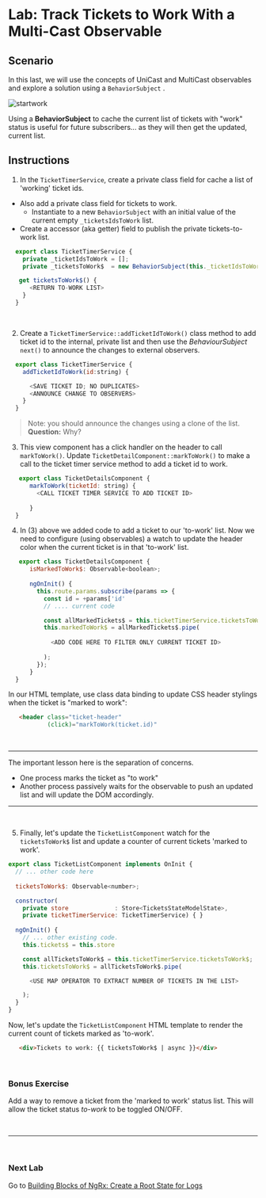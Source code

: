 # Lab: Track Tickets to Work With a Multi-Cast Observable

## Scenario

In this last, we will use the concepts of UniCast and MultiCast observables and explore a solution using a `BehaviorSubject` .

![startwork](https://user-images.githubusercontent.com/210413/35168754-c42e14b6-fd1f-11e7-93e8-af0836b3ff3c.jpg)

Using a **BehaviorSubject** to cache the current list of tickets with "work" status is useful for future subscribers... as they will then get the updated, current list.


## Instructions
1. In the `TicketTimerService`, create a private class field for cache a list of 'working' ticket ids.

  *  Also add a private class field for tickets to work. 
     *  Instantiate to a new `BehaviorSubject` with an initial value of the current empty `_ticketsIdsToWork` list.
  *  Create a accessor (aka getter) field to publish the private tickets-to-work list.


  ```js
    export class TicketTimerService {
      private _ticketIdsToWork = [];
      private _ticketsToWork$  = new BehaviorSubject(this._ticketIdsToWork);

     get ticketsToWork$() {
        <RETURN TO-WORK LIST>
      }
    }
  ```    

  <br/>

2. Create a `TicketTimerService::addTicketIdToWork()` class method to add ticket id to the internal, private list and then use the *BehaviourSubject* `next()` to announce the changes to external observers.


  ```js
    export class TicketTimerService {
      addTicketIdToWork(id:string) {

        <SAVE TICKET ID; NO DUPLICATES>
        <ANNOUNCE CHANGE TO OBSERVERS>
      }
    }
 ```
 
 >  Note: you should announce the changes using a clone of the list. **Question:** Why?
 
 
3. This view component has a click handler on the header to call `markToWork()`. Update `TicketDetailComponent::markToWork()` to make a call to the ticket timer service method to add a ticket id to work.

  ```js
     export class TicketDetailsComponent {
        markToWork(ticketId: string) {                                                                                           
          <CALL TICKET TIMER SERVICE TO ADD TICKET ID>                                                                         
          
        }
    }
  ```

4. In (3) above we added code to add a ticket to our 'to-work' list. Now we need to configure (using observables) a watch to update the header color when the current ticket is in that 'to-work' list. 

  ```js
     export class TicketDetailsComponent {
        isMarkedToWork$: Observable<boolean>; 
        
        ngOnInit() {
          this.route.params.subscribe(params => {
            const id = +params['id'
            // .... current code

            const allMarkedTickets$ = this.ticketTimerService.ticketsToWork$;
            this.markedToWork$ = allMarkedTickets$.pipe(
            
              <ADD CODE HERE TO FILTER ONLY CURRENT TICKET ID>
              
            );
          });
        }
    }
  ```

In our HTML template, use class data binding to update CSS header stylings when the ticket is "marked to work":

  ```html
     <header class="ticket-header" 
             (click)="markToWork(ticket.id)"                                                                                                [class.marked]="markedToWork$ | async"> 
  ```
  
<br/>

---

The important lesson here is the separation of concerns. 

* One process marks the ticket as "to work"
* Another process passively waits for the observable to push an updated list and will update the DOM accordingly.

---

<br/>


5. Finally, let's update the `TicketListComponent` watch for the `ticketsToWork$` list and update a counter of current tickets 'marked to work'.

  ```js
  export class TicketListComponent implements OnInit {
    // ... other code here
    
    ticketsToWork$: Observable<number>;

    constructor(
      private store             : Store<TicketsStateModelState>, 
      private ticketTimerService: TicketTimerService) { }
    
    ngOnInit() {
      // ... other existing code.
      this.tickets$ = this.store

      const allTicketsToWork$ = this.ticketTimerService.ticketsToWork$;
      this.ticketsToWork$ = allTicketsToWork$.pipe(

        <USE MAP OPERATOR TO EXTRACT NUMBER OF TICKETS IN THE LIST>

      );
    }
  }
```

Now, let's update the `TicketListComponent` HTML template to render the current count of tickets marked as 'to-work'.

  ```html
     <div>Tickets to work: {{ ticketsToWork$ | async }}</div> 
  ```

<br/>

### Bonus Exercise

Add a way to remove a ticket from the 'marked to work' status list. This will allow the ticket status *to-work* to be toggled ON/OFF.

<br/>

----

<br/>

### Next Lab

Go to [Building Blocks of NgRx: Create a Root State for Logs](/building-blocks-of-ngrx/lab-1.md)
